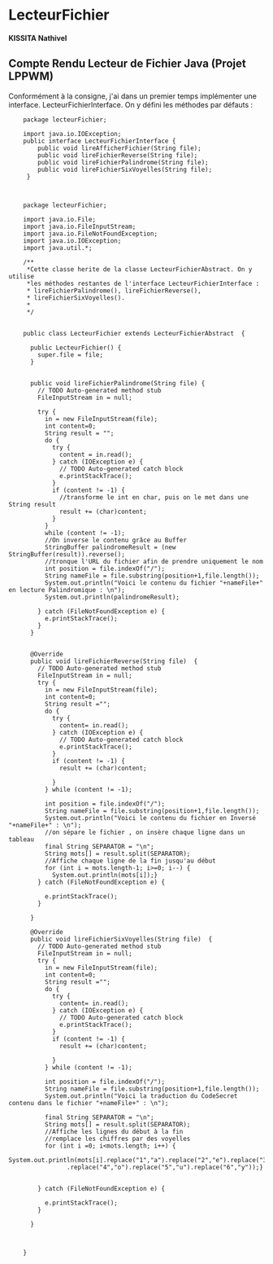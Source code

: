 # LecteurFichier
#### KISSITA Nathivel 
## Compte Rendu Lecteur de Fichier Java (Projet LPPWM)

Conformément à la consigne, j'ai dans un premier temps implémenter une interface. LecteurFichierInterface.
On y défini les méthodes par défauts :

        package lecteurFichier;

        import java.io.IOException;
        public interface LecteurFichierInterface {
	        public void lireAfficherFichier(String file);
	        public void lireFichierReverse(String file);
	        public void lireFichierPalindrome(String file);
	        public void lireFichierSixVoyelles(String file);
         }
         


        package lecteurFichier;

        import java.io.File;
        import java.io.FileInputStream;
        import java.io.FileNotFoundException;
        import java.io.IOException;
        import java.util.*;

        /**
         *Cette classe herite de la classe LecteurFichierAbstract. On y utilise 
         *les méthodes restantes de l'interface LecteurFichierInterface :
         * lireFichierPalindrome(), lireFichierReverse(),
         * lireFichierSixVoyelles(). 
         *
         */


        public class LecteurFichier extends LecteurFichierAbstract  {

          public LecteurFichier() {
            super.file = file;
          }


          public void lireFichierPalindrome(String file) {
            // TODO Auto-generated method stub
            FileInputStream in = null;

            try {
              in = new FileInputStream(file);
              int content=0;
              String result = "";
              do {
                try {
                  content = in.read();
                } catch (IOException e) {
                  // TODO Auto-generated catch block
                  e.printStackTrace();
                }
                if (content != -1) {
                  //transforme le int en char, puis on le met dans une String result
                  result += (char)content;
                }
              }
              while (content != -1);
              //On inverse le contenu grâce au Buffer
              StringBuffer palindromeResult = (new StringBuffer(result)).reverse();
              //tronque l'URL du fichier afin de prendre uniquement le nom
              int position = file.indexOf("/");
              String nameFile = file.substring(position+1,file.length());
              System.out.println("Voici le contenu du fichier "+nameFile+" en lecture Palindromique : \n");
              System.out.println(palindromeResult);

            } catch (FileNotFoundException e) {
              e.printStackTrace();
            }
          }


          @Override
          public void lireFichierReverse(String file)  {
            // TODO Auto-generated method stub
            FileInputStream in = null;
            try {
              in = new FileInputStream(file);
              int content=0;
              String result ="";
              do {
                try {
                  content= in.read();
                } catch (IOException e) {
                  // TODO Auto-generated catch block
                  e.printStackTrace();
                }
                if (content != -1) { 
                  result += (char)content;

                }
              } while (content != -1);

              int position = file.indexOf("/");
              String nameFile = file.substring(position+1,file.length());
              System.out.println("Voici le contenu du fichier en Inversé "+nameFile+" : \n");
              //on sépare le fichier , on insère chaque ligne dans un tableau
              final String SEPARATOR = "\n";
              String mots[] = result.split(SEPARATOR);
              //Affiche chaque ligne de la fin jusqu'au début
              for (int i = mots.length-1; i>=0; i--) {
                System.out.println(mots[i]);}
            } catch (FileNotFoundException e) {

              e.printStackTrace();
            }

          }

          @Override
          public void lireFichierSixVoyelles(String file)  {
            // TODO Auto-generated method stub
            FileInputStream in = null;
            try {
              in = new FileInputStream(file);
              int content=0;
              String result ="";
              do {
                try {
                  content= in.read();
                } catch (IOException e) {
                  // TODO Auto-generated catch block
                  e.printStackTrace();
                }
                if (content != -1) { 
                  result += (char)content;

                }
              } while (content != -1);

              int position = file.indexOf("/");
              String nameFile = file.substring(position+1,file.length());
              System.out.println("Voici la traduction du CodeSecret contenu dans le fichier "+nameFile+" : \n");

              final String SEPARATOR = "\n";
              String mots[] = result.split(SEPARATOR);
              //Affiche les lignes du début à la fin
              //remplace les chiffres par des voyelles
              for (int i =0; i<mots.length; i++) {
                System.out.println(mots[i].replace("1","a").replace("2","e").replace("3","i")
                    .replace("4","o").replace("5","u").replace("6","y"));}


            } catch (FileNotFoundException e) {

              e.printStackTrace();
            }

          }



        }
